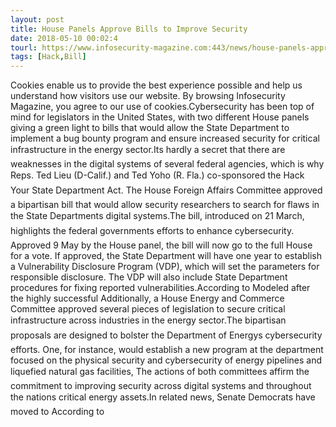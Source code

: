 ```yaml
---
layout: post
title: House Panels Approve Bills to Improve Security
date: 2018-05-10 00:02:4
tourl: https://www.infosecurity-magazine.com:443/news/house-panels-approve-bills-to/
tags: [Hack,Bill]
---
```

Cookies enable us to provide the best experience possible and help us understand how visitors use our website. By browsing Infosecurity Magazine, you agree to our use of cookies.Cybersecurity has been top of mind for legislators in the United States, with two different House panels giving a green light to bills that would allow the State Department to implement a bug bounty program and ensure increased security for critical infrastructure in the energy sector.Its hardly a secret that there are weaknesses in the digital systems of several federal agencies, which is why Reps. Ted Lieu (D-Calif.) and Ted Yoho (R. Fla.) co-sponsored the Hack Your State Department Act. The House Foreign Affairs Committee approved a bipartisan bill that would allow security researchers to search for flaws in the State Departments digital systems.The bill, introduced on 21 March, highlights the federal governments efforts to enhance cybersecurity. Approved 9 May by the House panel, the bill will now go to the full House for a vote. If approved, the State Department will have one year to establish a Vulnerability Disclosure Program (VDP), which will set the parameters for responsible disclosure. The VDP will also include State Department procedures for fixing reported vulnerabilities.According to Modeled after the highly successful Additionally, a House Energy and Commerce Committee approved several pieces of legislation to secure critical infrastructure across industries in the energy sector.The bipartisan proposals are designed to bolster the Department of Energys cybersecurity efforts. One, for instance, would establish a new program at the department focused on the physical security and cybersecurity of energy pipelines and liquefied natural gas facilities, The actions of both committees affirm the commitment to improving security across digital systems and throughout the nations critical energy assets.In related news, Senate Democrats have moved to According to 